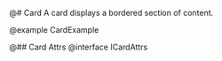 @# Card
A card displays a bordered section of content.

@example CardExample

@## Card Attrs
@interface ICardAttrs
